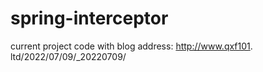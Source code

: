 # spring-interceptor

current project code with blog address: http://www.qxf101.
ltd/2022/07/09/_20220709/